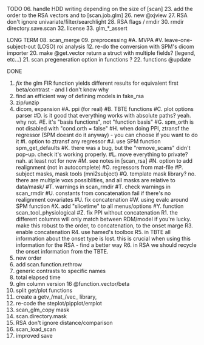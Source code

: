 
TODO
06. handle HDD writing depending on the size of [scan]
23. add the order to the RSA vectors and to [scan.job.glm]
26. new @xjview
27. RSA don't ignore univariate/filter/searchlight
28. RSA flags / rmdir
30. rmdir directory.save.scan
32. license
33. glm_*_assert

LONG TERM
08. scan_merge
09. preprocessing
#A. MVPA
#V. leave-one-subject-out (LOSO) roi analysis
12. re-do the conversion with SPM's dicom importer
20. make @get.vector return a struct with multiple fields? (legend, etc...)
21. scan.pregeneration option in functions ?
22. functions @update

DONE
01. *fix* the glm FIR function yields different results for equivalent first beta/contrast - and I don't know why
03. find an efficient way of defining models in fake_rsa
07. zip/unzip
09. dicom, expansion
#A. ppi (for real)
#B. TBTE functions
#C. plot options parser
#D. is it good that everything works with absolute paths? yeah. why not.
#E. it's "basis functions", not "function basis"
#G. spm_orth is not disabled with "cond.orth = false"
#H. when doing PPI, ztransf the regressor (SPM doesnt do it anyway) - you can choose if you want to do it
#I. option to ztransf any regressor
#J. use SPM function spm_get_defaults
#K. there was a bug, but the "remove_scans" didn't pop-up. check it's working properly.
#L. move everything to private? nah. at least not for now
#M. see notes in [scan_rsa]
#N. option to add realignment (not in autocomplete)
#O. regressors from mat-file
#P. subject masks, mask tools (mni2subject)
#Q. template mask library? no. there are multiple voxs possiblities, and all masks are relative to data/mask/
#T. warnings in scan_rmdir
#T. check warnings in scan_rmdir
#U. constants from concatenation fail if there's no realignment covariates
#U. fix concatenation
#W. using evalc around SPM function
#X. add "slicetime" to all menus/options
#Y. function scan_tool_physiological
#Z. fix PPI without concatenation
R1. the different columns will only match between RDM/model if you're lucky. make this robust to the order, to concatenation, to the onset marge
R3. enable concatenation
R4. use hamed's toolbox
R5. in TBTE all information about the onset type is lost. this is crucial when using this information for the RSA - find a better way
R6. in RSA we should recycle the onset information from the TBTE.
10. new order
11. add scan.function.rethrow
13. generic contrasts to specific names
14. total elapsed time
15. glm column version
16 @function.vector/beta
17. split get/plot functions
18. create a getv_/mat_/vec_ library, 
19. re-code the steplot/pipplot/errplot
24. scan_glm_copy mask
25. scan.directory.mask
27. RSA don't ignore distance/comparison
29. scan_load_scan
31. improved save

